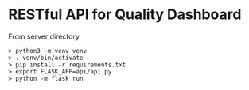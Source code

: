 # RESTful API for Quality Dashboard

From server directory
```
> python3 -m venv venv
> . venv/bin/activate
> pip install -r requirements.txt
> export FLASK_APP=api/api.py
> python -m flask run
```